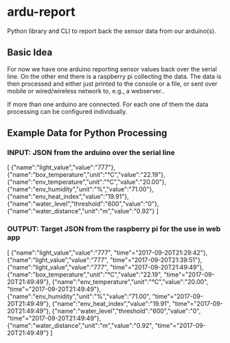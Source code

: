 # ardu-report

Python library and CLI to report back the sensor data from our arduino(s).

## Basic Idea

For now we have one arduino reporting sensor values back over the serial line.
On the other end there is a raspberry pi collecting the data. The data is then processed and either just printed to the console or a file, or sent over mobile or wired/wireless network to, e.g., a webserver..

If more than one arduino are connected. For each one of them the data processing can be configured individually.

## Example Data for Python Processing

### INPUT: JSON from the arduino over the serial line

  [
    {"name":"light_value","value":"777"},
    {"name":"box_temperature","unit":"°C","value":"22.19"},
    {"name":"env_temperature","unit":"°C","value":"20.00"},
    {"name":"env_humidity","unit":"%","value":"71.00"},
    {"name":"env_heat_index","value":"19.91"},
    {"name":"water_level","threshold":"600","value":"0"},
    {"name":"water_distance","unit":"m","value":"0.92"}
  ]

### OUTPUT: Target JSON from the raspberry pi for the use in web app

  [
    {"name":"light_value","value":"777", "time"="2017-09-20T21:29:42"},
    {"name":"light_value","value":"777", "time"="2017-09-20T21:39:51"},
    {"name":"light_value","value":"777", "time"="2017-09-20T21:49:49"},
    {"name":"box_temperature","unit":"°C","value":"22.19", "time"="2017-09-20T21:49:49"},
    {"name":"env_temperature","unit":"°C","value":"20.00", "time"="2017-09-20T21:49:49"},
    {"name":"env_humidity","unit":"%","value":"71.00", "time"="2017-09-20T21:49:49"},
    {"name":"env_heat_index","value":"19.91", "time"="2017-09-20T21:49:49"},
    {"name":"water_level","threshold":"600","value":"0", "time"="2017-09-20T21:49:49"},
    {"name":"water_distance","unit":"m","value":"0.92", "time"="2017-09-20T21:49:49"}
  ]

